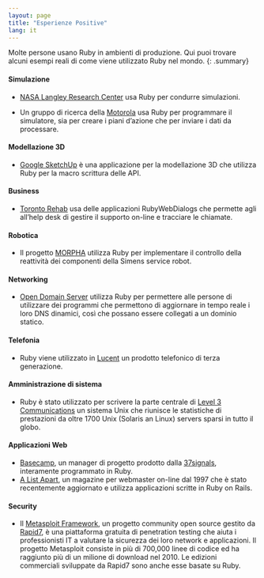 ```yaml
---
layout: page
title: "Esperienze Positive"
lang: it
---
```


Molte persone usano Ruby in ambienti di produzione. Qui puoi trovare
alcuni esempi reali di come viene utilizzato Ruby nel mondo.
{: .summary}

#### Simulazione

* [NASA Langley Research Center][1] usa Ruby per condurre simulazioni.

* Un gruppo di ricerca della [Motorola][2] usa Ruby per programmare il
  simulatore, sia per creare i piani d’azione che per inviare i dati da
  processare.

#### Modellazione 3D

* [Google SketchUp][3] è una applicazione per la modellazione 3D che
  utilizza Ruby per la macro scrittura delle API.

#### Business

* [Toronto Rehab][4] usa delle applicazioni RubyWebDialogs che permette
  agli all’help desk di gestire il supporto on-line e tracciare le
  chiamate.

#### Robotica

* Il progetto [MORPHA][5] utilizza Ruby per implementare il controllo
  della reattività dei componenti della Simens service robot.

#### Networking

* [Open Domain Server][6] utilizza Ruby per permettere alle persone di
  utilizzare dei programmi che permettono di aggiornare in tempo reale i
  loro DNS dinamici, così che possano essere collegati a un dominio
  statico.

#### Telefonia

* Ruby viene utilizzato in [Lucent][7] un prodotto telefonico di terza
  generazione.

#### Amministrazione di sistema

* Ruby è stato utilizzato per scrivere la parte centrale di [Level 3
  Communications][8] un sistema Unix che riunisce le statistiche di
  prestazioni da oltre 1700 Unix (Solaris an Linux) servers sparsi in
  tutto il globo.

#### Applicazioni Web

* [Basecamp][9], un manager di progetto prodotto dalla [37signals][10],
  interamente programmato in Ruby.
* [A List Apart][11], un magazine per webmaster on-line dal 1997 che è
  stato recentemente aggiornato e utilizza applicazioni scritte in Ruby
  on Rails.

#### Security

* Il [Metasploit Framework][metasploit], un progetto community open source
  gestito da [Rapid7][rapid7], è una piattaforma gratuita di penetration
  testing che aiuta i professionisti IT a valutare la sicurezza dei
  loro network e applicazioni.
  Il progetto Metasploit consiste in più di 700,000 linee di codice ed ha
  raggiunto più di un milione di download nel 2010.
  Le edizioni commerciali sviluppate da Rapid7 sono anche esse basate su Ruby.



[1]: http://www.larc.nasa.gov/
[2]: http://www.motorola.com
[3]: http://www.sketchup.com/
[4]: http://www.torontorehab.com
[5]: http://www.morpha.de/php_e/index.php3
[6]: http://ods.org/
[7]: http://www.lucent.com/
[8]: http://www.level3.com/
[9]: http://www.basecamphq.com
[10]: http://www.37signals.com
[11]: http://www.alistapart.com
[metasploit]: http://www.metasploit.com
[rapid7]: http://www.rapid7.com
